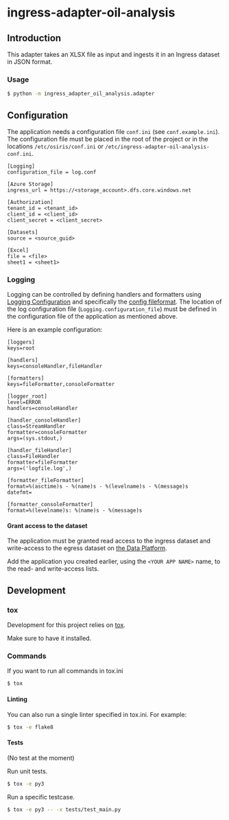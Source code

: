 # ingress-adapter-oil-analysis

## Introduction
This adapter takes an XLSX file as input and ingests it in an Ingress dataset in JSON format.

### Usage
```sh
$ python -m ingress_adapter_oil_analysis.adapter
```

## Configuration
The application needs a configuration file `conf.ini` (see `conf.example.ini`). 
The configuration file must be placed in the root of the project or in the locations `/etc/osiris/conf.ini` or 
`/etc/ingress-adapter-oil-analysis-conf.ini`. 

```
[Logging]
configuration_file = log.conf

[Azure Storage]
ingress_url = https://<storage_account>.dfs.core.windows.net

[Authorization]
tenant_id = <tenant_id>
client_id = <client_id>
client_secret = <client_secret>

[Datasets]
source = <source_guid>

[Excel]
file = <file>
sheet1 = <sheet1>
```

### Logging
Logging can be controlled by defining handlers and formatters using [Logging Configuration](https://docs.python.org/3/library/logging.config.html) and specifically the [config fileformat](https://docs.python.org/3/library/logging.config.html#logging-config-fileformat). 
The location of the log configuration file (`Logging.configuration_file`) must be defined in the configuration file of the application as mentioned above.

Here is an example configuration:
```
[loggers]
keys=root

[handlers]
keys=consoleHandler,fileHandler

[formatters]
keys=fileFormatter,consoleFormatter

[logger_root]
level=ERROR
handlers=consoleHandler

[handler_consoleHandler]
class=StreamHandler
formatter=consoleFormatter
args=(sys.stdout,)

[handler_fileHandler]
class=FileHandler
formatter=fileFormatter
args=('logfile.log',)

[formatter_fileFormatter]
format=%(asctime)s - %(name)s - %(levelname)s - %(message)s
datefmt=

[formatter_consoleFormatter]
format=%(levelname)s: %(name)s - %(message)s
```

#### Grant access to the dataset
The application must be granted read access to the ingress dataset and write-access to the egress dataset on 
[the Data Platform](https://dataplatform.energinet.dk/).

Add the application you created earlier, using the `<YOUR APP NAME>` name, to the read- and write-access lists.


## Development

### tox

Development for this project relies on [tox](https://tox.readthedocs.io/).

Make sure to have it installed.

### Commands

If you want to run all commands in tox.ini

```sh
$ tox
```

#### Linting

You can also run a single linter specified in tox.ini. For example:

```sh
$ tox -e flake8
```


#### Tests

(No test at the moment)

Run unit tests.

```sh
$ tox -e py3
```

Run a specific testcase.

```sh
$ tox -e py3 -- -x tests/test_main.py